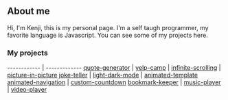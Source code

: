 ## About me

Hi, I'm Kenji, this is my personal page. I'm a self taugh programmer, my favorite language is Javascript. You can see some of my projects here.

### My projects
------------ | ------------- 
[quote-generator](./quote-generator/) | [yelp-camp](https://stark-springs-41502.herokuapp.com/) | [infinite-scrolling](./infinite-scrolling) | [picture-in-picture](./picture-in-picture) 
[joke-teller](./joke-teller) | [light-dark-mode](./light-dark-mode) | [animated-template](./animated-template)
[animated-navigation](./animated-navigation) |  [custom-countdown](./custom-countdown)
[bookmark-keeper](./book-keeper) | [music-player](./music-player) | [video-player](./video-player)
